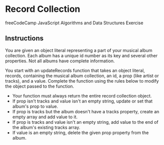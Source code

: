 # Record Collection

freeCodeCamp JavaScript Algorithms and Data Structures Exercise

## Instructions

You are given an object literal representing a part of your musical album collection. Each album has a unique id number as its key and several other properties. Not all albums have complete information.

You start with an updateRecords function that takes an object literal, records, containing the musical album collection, an id, a prop (like artist or tracks), and a value. Complete the function using the rules below to modify the object passed to the function.

* Your function must always return the entire record collection object.
* If prop isn't tracks and value isn't an empty string, update or set that album's prop to value.
* If prop is tracks but the album doesn't have a tracks property, create an empty array and add value to it.
* If prop is tracks and value isn't an empty string, add value to the end of the album's existing tracks array.
* If value is an empty string, delete the given prop property from the album.